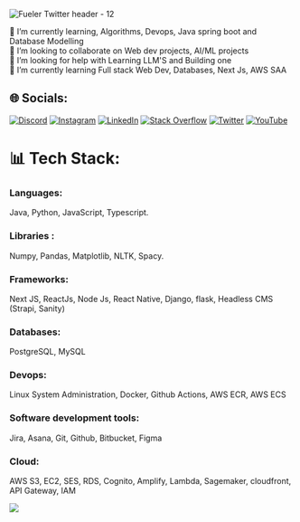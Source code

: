![Fueler Twitter header - 12](https://github.com/user-attachments/assets/9ab42aa4-3e7d-43dc-9778-6049e7762c8a)

🔭 I’m currently learning, Algorithms, Devops, Java spring boot and Database Modelling<br>👯 I’m looking to collaborate on Web dev projects, AI/ML projects<br>🤝 I’m looking for help with Learning LLM'S and Building one<br>🌱 I’m currently learning Full stack Web Dev, Databases, Next Js, AWS SAA


## 🌐 Socials:
[![Discord](https://img.shields.io/badge/Discord-%237289DA.svg?logo=discord&logoColor=white)](https://discord.gg/kartik#5117) [![Instagram](https://img.shields.io/badge/Instagram-%23E4405F.svg?logo=Instagram&logoColor=white)](https://instagram.com/thisiskartik._) [![LinkedIn](https://img.shields.io/badge/LinkedIn-%230077B5.svg?logo=linkedin&logoColor=white)](https://in.linkedin.com/in/thisiskartik) [![Stack Overflow](https://img.shields.io/badge/-Stackoverflow-FE7A16?logo=stack-overflow&logoColor=white)](https://stackoverflow.com/users/14535837) [![Twitter](https://img.shields.io/badge/Twitter-%231DA1F2.svg?logo=Twitter&logoColor=white)](https://twitter.com/thisiskartik_) [![YouTube](https://img.shields.io/badge/YouTube-%23FF0000.svg?logo=YouTube&logoColor=white)](https://youtube.com/@programityourway) 

# 📊 Tech Stack:
 ### Languages: 
 Java, Python, JavaScript, Typescript.
### Libraries : 
 Numpy, Pandas, Matplotlib, NLTK, Spacy.
### Frameworks: 
 Next JS, ReactJs, Node Js, React Native, Django, flask, Headless CMS (Strapi, Sanity)
### Databases: 
 PostgreSQL, MySQL
### Devops: 
 Linux System Administration, Docker, Github Actions, AWS ECR, AWS ECS
### Software development tools: 
 Jira, Asana, Git, Github, Bitbucket, Figma
### Cloud: 
 AWS S3, EC2, SES, RDS, Cognito, Amplify, Lambda, Sagemaker, cloudfront, API Gateway, IAM

[![](https://visitcount.itsvg.in/api?id=gtgkartik&icon=0&color=0)](https://visitcount.itsvg.in)
